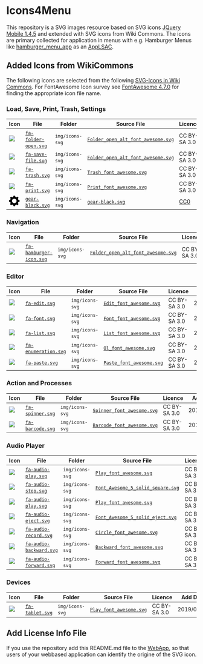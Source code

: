 # Icons4Menu
This repository is a SVG images resource based on SVG icons [JQuery Mobile 1.4.5](https://jquerymobile.com/download/) and extended with SVG icons from Wiki Commons. The icons are primary collected for application in menus with e.g. Hamburger Menus like [hamburger_menu_app](https://niebert.github.io/hamburger_menu_app/) as an [AppLSAC](https://en.wikiversity.org/wiki/AppLSAC).

## Added Icons from WikiCommons
The following icons are selected from the following [SVG-Icons in Wiki Commons](https://commons.wikimedia.org/w/index.php?title=Special:Search&limit=500&offset=0&profile=default&search=FontAwesome.com&advancedSearch-current=%7B%7D&ns0=1&ns6=1&ns12=1&ns14=1&ns100=1&ns106=1). For FontAwesome Icon survey see [FontAwesome 4.7.0](https://fontawesome.com/v4.7.0/icons/) for finding the appropriate icon file name.


### Load, Save, Print, Trash, Settings
| Icon | File  | Folder  |  Source File | Licence  | Add Date |
|---|---|---|---|---|---|
| <img src="https://upload.wikimedia.org/wikipedia/commons/3/3a/Folder_open_alt_font_awesome.svg"> | [`fa-folder-open.svg`](https://commons.wikimedia.org/wiki/File:Folder_open_alt_font_awesome.svg)  | `img/icons-svg`  |  [`Folder_open_alt_font_awesome.svg`](https://upload.wikimedia.org/wikipedia/commons/3/3a/Folder_open_alt_font_awesome.svg) | CC BY-SA 3.0 | 2019/09/12  |
| <img src="https://upload.wikimedia.org/wikipedia/commons/2/20/Save_font_awesome.svg"> | [`fa-save-file.svg`](https://commons.wikimedia.org/wiki/File:Save_font_awesome.svg)  | `img/icons-svg`  | [`Folder_open_alt_font_awesome.svg`](https://upload.wikimedia.org/wikipedia/commons/2/20/Save_font_awesome.svg) | CC BY-SA 3.0 | 2019/09/12  |
| <img src="https://upload.wikimedia.org/wikipedia/commons/7/7d/Trash_font_awesome.svg"> | [`fa-trash.svg`](https://commons.wikimedia.org/wiki/File:Trash_font_awesome.svg)  | `img/icons-svg`  | [`Trash_font_awesome.svg`](https://upload.wikimedia.org/wikipedia/commons/7/7d/Trash_font_awesome.svg) | CC BY-SA 3.0 | 2019/09/12  |
| <img src="https://upload.wikimedia.org/wikipedia/commons/e/e4/Print_font_awesome.svg"> | [`fa-print.svg`](https://upload.wikimedia.org/wikipedia/commons/e/e4/Print_font_awesome.svg)  | `img/icons-svg`  | [`Print_font_awesome.svg`](https://upload.wikimedia.org/wikipedia/commons/e/e4/Print_font_awesome.svg) | CC BY-SA 3.0 | 2019/09/12  |
| <img src="./img/icons-svg/gear-black.svg"> | [`gear-black.svg`](https://commons.wikimedia.org/wiki/File:Save_font_awesome.svg)  | `img/icons-svg`  | [`gear-black.svg`](https://github.com/niebert/icons4menu/blob/master/img/icons-svg/gear-black.svg) | [CC0](http://creativecommons.org/publicdomain/zero/1.0/) | 2019/09/12  |




### Navigation
| Icon | File  | Folder  |  Source File | Licence  | Add Date |
|---|---|---|---|---|---|
| <img src="https://upload.wikimedia.org/wikipedia/commons/0/04/Reorder_font_awesome.svg"> | [`fa-hamburger-icon.svg`](https://commons.wikimedia.org/wiki/File:Reorder_font_awesome.svg)  | `img/icons-svg`  |  [`Folder_open_alt_font_awesome.svg`](https://upload.wikimedia.org/wikipedia/commons/0/04/Reorder_font_awesome.svg) | CC BY-SA 3.0 | 2019/09/12  |



### Editor
| Icon | File  | Folder  |  Source File | Licence  | Add Date |
|---|---|---|---|---|---|
| <img src="https://upload.wikimedia.org/wikipedia/commons/4/4c/Edit_font_awesome.svg"> | [`fa-edit.svg`](https://commons.wikimedia.org/wiki/File:Edit_font_awesome.svg)  | `img/icons-svg`  | [`Edit_font_awesome.svg`](https://upload.wikimedia.org/wikipedia/commons/4/4c/Edit_font_awesome.svg) | CC BY-SA 3.0 | 2019/09/12  |
| <img src="https://upload.wikimedia.org/wikipedia/commons/0/0b/Font_font_awesome.svg"> | [`fa-font.svg`](https://commons.wikimedia.org/wiki/File:Font_font_awesome.svg)  | `img/icons-svg`  | [`Font_font_awesome.svg`](https://upload.wikimedia.org/wikipedia/commons/0/0b/Font_font_awesome.svg) | CC BY-SA 3.0 | 2019/09/12  |
| <img src="https://upload.wikimedia.org/wikipedia/commons/1/1b/List_font_awesome.svg"> | [`fa-list.svg`](https://commons.wikimedia.org/wiki/File:List_font_awesome.svg)  | `img/icons-svg`  | [`List_font_awesome.svg`](https://upload.wikimedia.org/wikipedia/commons/1/1b/List_font_awesome.svg) | CC BY-SA 3.0 | 2019/09/12  |
| <img src="https://upload.wikimedia.org/wikipedia/commons/3/31/Ol_font_awesome.svg"> | [`fa-enumeration.svg`](https://commons.wikimedia.org/wiki/File:Ol_font_awesome.svg)  | `img/icons-svg`  | [`Ol_font_awesome.svg`](https://upload.wikimedia.org/wikipedia/commons/3/31/Ol_font_awesome.svg) | CC BY-SA 3.0 | 2019/09/12  |
| <img width="82" src="https://upload.wikimedia.org/wikipedia/commons/4/46/Paste_font_awesome.svg"> | [`fa-paste.svg`](https://commons.wikimedia.org/wiki/File:Paste_font_awesome.svg)  | `img/icons-svg`  | [`Paste_font_awesome.svg`](https://upload.wikimedia.org/wikipedia/commons/4/46/Paste_font_awesome.svg) | CC BY-SA 3.0 | 2019/09/12  |


### Action and Processes
| Icon | File  | Folder  |  Source File | Licence  | Add Date |
|---|---|---|---|---|---|
| <img src="https://upload.wikimedia.org/wikipedia/commons/d/d4/Spinner_font_awesome.svg"> | [`fa-spinner.svg`](https://commons.wikimedia.org/wiki/File:Spinner_font_awesome.svg)  | `img/icons-svg`  | [`Spinner_font_awesome.svg`](https://upload.wikimedia.org/wikipedia/commons/d/d4/Spinner_font_awesome.svg) | CC BY-SA 3.0 | 2019/09/12  |
| <img src="https://upload.wikimedia.org/wikipedia/commons/6/6b/Barcode_font_awesome.svg"> | [`fa-barcode.svg`](https://commons.wikimedia.org/wiki/File:Barcode_font_awesome.svg)  | `img/icons-svg`  | [`Barcode_font_awesome.svg`](https://upload.wikimedia.org/wikipedia/commons/6/6b/Barcode_font_awesome.svg) | CC BY-SA 3.0 | 2019/09/12  |




### Audio Player
| Icon | File  | Folder  |  Source File | Licence  | Add Date |
|---|---|---|---|---|---|
| <img src="https://upload.wikimedia.org/wikipedia/commons/d/d3/Play_font_awesome.svg"> | [`fa-audio-play.svg`](https://commons.wikimedia.org/wiki/File:Play_font_awesome.svg)  | `img/icons-svg`  | [`Play_font_awesome.svg`](https://upload.wikimedia.org/wikipedia/commons/d/d3/Play_font_awesome.svg) | CC BY-SA 3.0 | 2019/09/12  |
| <img src="https://upload.wikimedia.org/wikipedia/commons/b/b9/Font_Awesome_5_solid_square.svg"> | [`fa-audio-stop.svg`](https://commons.wikimedia.org/wiki/File:Font_Awesome_5_solid_square.svg)  | `img/icons-svg`  | [`Font_Awesome_5_solid_square.svg`](https://upload.wikimedia.org/wikipedia/commons/b/b9/Font_Awesome_5_solid_square.svg) | CC BY-SA 3.0 | 2019/09/12  |
| <img src="https://upload.wikimedia.org/wikipedia/commons/a/af/Pause_font_awesome.svg"> | [`fa-audio-play.svg`](https://commons.wikimedia.org/wiki/File:Pause_font_awesome.svg)  | `img/icons-svg`  | [`Play_font_awesome.svg`](https://upload.wikimedia.org/wikipedia/commons/a/af/Pause_font_awesome.svg) | CC BY-SA 3.0 | 2019/09/12  |
| <img src="https://upload.wikimedia.org/wikipedia/commons/1/14/Font_Awesome_5_solid_eject.svg"> | [`fa-audio-eject.svg`](https://commons.wikimedia.org/wiki/File:Font_Awesome_5_solid_eject.svg)  | `img/icons-svg`  | [`Font_Awesome_5_solid_eject.svg`](https://upload.wikimedia.org/wikipedia/commons/1/14/Font_Awesome_5_solid_eject.svg) | CC BY-SA 3.0 | 2019/09/12  |
| <img src="https://upload.wikimedia.org/wikipedia/commons/a/a0/Circle_font_awesome.svg"> | [`fa-audio-record.svg`](https://commons.wikimedia.org/wiki/File:Circle_font_awesome.svg)  | `img/icons-svg`  | [`Circle_font_awesome.svg`](https://upload.wikimedia.org/wikipedia/commons/a/a0/Circle_font_awesome.svg) | CC BY-SA 3.0 | 2019/09/12  |
| <img src="https://upload.wikimedia.org/wikipedia/commons/c/c8/Backward_font_awesome.svg"> | [`fa-audio-backward.svg`](https://commons.wikimedia.org/wiki/File:Backward_font_awesome.svg)  | `img/icons-svg`  | [`Backward_font_awesome.svg`](https://upload.wikimedia.org/wikipedia/commons/c/c8/Backward_font_awesome.svg) | CC BY-SA 3.0 | 2019/09/12  |
| <img src="https://upload.wikimedia.org/wikipedia/commons/7/7f/Forward_font_awesome.svg"> | [`fa-audio-forward.svg`](https://commons.wikimedia.org/wiki/File:Forward_font_awesome.svg)  | `img/icons-svg`  | [`Forward_font_awesome.svg`](https://upload.wikimedia.org/wikipedia/commons/7/7f/Forward_font_awesome.svg) | CC BY-SA 3.0 | 2019/09/12  |


### Devices
| Icon | File  | Folder  |  Source File | Licence  | Add Date |
|---|---|---|---|---|---|
| <img src="https://upload.wikimedia.org/wikipedia/commons/3/30/Tablet_font_awesome.svg"> | [`fa-tablet.svg`](https://commons.wikimedia.org/wiki/File:Tablet_font_awesome.svg)  | `img/icons-svg`  | [`Play_font_awesome.svg`](https://upload.wikimedia.org/wikipedia/commons/3/30/Tablet_font_awesome.svg) | CC BY-SA 3.0 | 2019/09/12  |


## Add License Info File
If you use the repository add this README.md file to the [WebApp](https://en.wikiversity.org/wiki/WebApps_with_LocalStorage_and_AppCache), so that users of your webbased application can identify the origine of the SVG icon.
